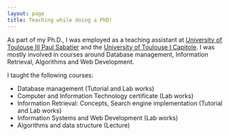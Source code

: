 ```yaml
---
layout: page
title: Teaching while doing a PhD!
---
```


As part of my Ph.D., I was employed as a teaching assistant at [University of Toulouse III Paul Sabatier](http://www.univ-tlse3.fr/) and the [University of Toulouse I Capitole](www.ut-capitole.fr). I was mostly involved in courses around Database management, Information Retrieval, Algorithms and Web Development. 

I taught the following courses:

* Database management (Tutorial and Lab works)
* Computer and Information Technology certificate (Lab works)
* Information Retrieval: Concepts, Search engine implementation (Tutorial and Lab works)
* Information Systems and Web Development (Lab works)
* Algorithms and data structure (Lecture)
